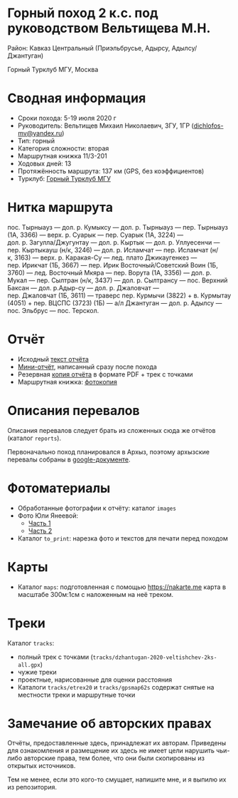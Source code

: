 # Горный поход 2 к.с. под руководством Вельтищева М.Н.

Район: Кавказ Центральный (Приэльбрусье, Адырсу, Адылсу/Джантуган)

Горный Турклуб МГУ, Москва

# Сводная информация

- Сроки похода: 5-19 июля 2020 г
- Руководитель: Вельтищев Михаил Николаевич, 3ГУ, 1ГР (dichlofos-mv@yandex.ru)
- Тип: горный
- Категория сложности: вторая
- Маршрутная книжка 11/3-201
- Ходовых дней: 13
- Протяжённость маршрута: 137 км (GPS, без коэффициентов)
- Турклуб: [Горный Турклуб МГУ](https://www.geolink-group.com/tourclub)

# Нитка маршрута

пос. Тырныауз — дол. р. Кумыксу — дол. р. Тырныауз —
пер. Тырныауз (1А, 3366) — верх. р. Суарык — пер. Суарык (1A, 3224) —
дол. р. Загулла/Джугунтау — дол. р. Кыртык — дол. р. Уллуесенчи —
пер. Кыртыкауш (н/к, 3246) —
дол. р. Исламчат — пер. Исламчат (н/к, 3163) —
верх. р. Каракая-Су — лед. плато Джикаугенкез — пер. Ирикчат (1Б, 3667) —
пер. Ирик Восточный/Советский Воин (1Б, 3760) — лед. Восточный Мкяра —
пер. Ворута (1А, 3356) —
дол. р. Мукал — пер. Сылтран (н/к, 3437) — дол. р. Сылтрансу — пос. Верхний Баксан —
дол. р.Адыр-су — дол. р. Джаловчат — пер. Джаловчат (1Б, 3611) —
траверс пер. Курмычи (3822) + в. Курмытау (4051) + пер. ВЦСПС (3723) (1Б) —
а/л Джантуган — дол. р. Адылсу — пос. Эльбрус — пос. Терскол.

# Отчёт
- Исходный [текст отчёта](https://github.com/dichlofos/dzhantugan-2020/blob/master/report_dzhantugan_2020.md)
- [Мини-отчёт](https://github.com/dichlofos/dzhantugan-2020/blob/master/mini_report_dzhantugan_2020.md), написанный сразу после похода
- Резервная [копия отчёта](https://yadi.sk/d/n0zLBUQmbPjU5A) в формате PDF + трек с точками
- Маршрутная книжка: [фотокопия](https://yadi.sk/a/wZOVdya2Xrp3Qg)

# Описания перевалов

Описания перевалов следует брать из сложенных сюда же отчётов (каталог `reports`).

Первоначально поход планировался в Архыз, поэтому архызские перевалы
собраны в [google-документе](https://docs.google.com/document/d/1A5TXBwzgZwDnBM7jJcryVl2Ouir4CIzEFZl4tzs0GXM/edit?usp=sharing).

# Фотоматериалы
- Обработанные фотографии к отчёту: каталог `images`
- Фото Юли Янеевой:
  - [Часть 1](https://yadi.sk/a/FjtNc4qlqOuUFA)
  - [Часть 2](https://yadi.sk/a/DD8od4Ft1FMb4w)
- Каталог `to_print`: нарезка фото и текстов для печати перед походом

# Карты
- Каталог `maps`: подготовленная с помощью https://nakarte.me карта в масштабе 300м:1см с наложенным на неё треком.

# Треки

Каталог `tracks`:
- полный трек с точками (`tracks/dzhantugan-2020-veltishchev-2ks-all.gpx`)
- чужие треки
- проектные, нарисованные для оценки расстояния
- Каталоги `tracks/etrex20` и `tracks/gpsmap62s` содержат
снятые на местности треки и маршрутные точки

# Замечание об авторских правах

Отчёты, предоставленные здесь, принадлежат их авторам. Приведены для ознакомления
и размещение их здесь не имеет цели нарушить чьи-либо авторские права, тем более,
что они были скопированы из открытых источников.

Тем не менее, если это кого-то смущает, напишите мне, и я выпилю их из репозитория.
